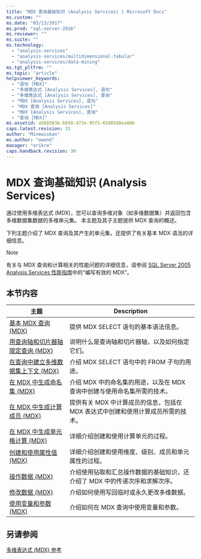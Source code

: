 ```yaml
---
title: "MDX 查询基础知识 (Analysis Services) | Microsoft Docs"
ms.custom: ""
ms.date: "03/13/2017"
ms.prod: "sql-server-2016"
ms.reviewer: ""
ms.suite: ""
ms.technology: 
  - "analysis-services"
  - "analysis-services/multidimensional-tabular"
  - "analysis-services/data-mining"
ms.tgt_pltfrm: ""
ms.topic: "article"
helpviewer_keywords: 
  - "语句 [MDX]"
  - "多维表达式 [Analysis Services], 语句"
  - "多维表达式 [Analysis Services], 查询"
  - "MDX [Analysis Services], 语句"
  - "MDX 查询 [Analysis Services]"
  - "MDX [Analysis Services], 查询"
  - "查询 [MDX]"
ms.assetid: a560383b-bb58-472e-95f5-65d03d8ea08b
caps.latest.revision: 31
author: "Minewiskan"
ms.author: "owend"
manager: "erikre"
caps.handback.revision: 30
---
```

# MDX 查询基础知识 (Analysis Services)
  通过使用多维表达式 (MDX)，您可以查询多维对象（如多维数据集）并返回包含多维数据集数据的多维单元集。 本主题及其子主题提供 MDX 查询的概述。  
  
 下列主题介绍了 MDX 查询及其产生的单元集，还提供了有关基本 MDX 语法的详细信息。  
  
> [!NOTE]  
>  有关与 MDX 查询和计算相关的性能问题的详细信息，请参阅 [SQL Server 2005 Analysis Services 性能指南](http://go.microsoft.com/fwlink/?LinkId=81621)中的“编写有效的 MDX”。  
  
## 本节内容  
  
|主题|Description|  
|-----------|-----------------|  
|[基本 MDX 查询 (MDX)](../../../analysis-services/multidimensional-models/mdx/the-basic-mdx-query-mdx.md)|提供 MDX SELECT 语句的基本语法信息。|  
|[用查询轴和切片器轴限定查询 (MDX)](../Topic/Restricting%20the%20Query%20with%20Query%20and%20Slicer%20Axes%20\(MDX\).md)|说明什么是查询轴和切片器轴，以及如何指定它们。|  
|[在查询中建立多维数据集上下文 (MDX)](../../../analysis-services/multidimensional-models/mdx/establishing-cube-context-in-a-query-mdx.md)|介绍 MDX SELECT 语句中的 FROM 子句的用途。|  
|[在 MDX 中生成命名集 (MDX)](../../../analysis-services/multidimensional-models/mdx/building-named-sets-in-mdx-mdx.md)|介绍 MDX 中的命名集的用途，以及在 MDX 查询中创建与使用命名集所需的技术。|  
|[在 MDX 中生成计算成员 (MDX)](../../../analysis-services/multidimensional-models/mdx/building-calculated-members-in-mdx-mdx.md)|提供有关 MDX 中计算成员的信息，包括在 MDX 表达式中创建和使用计算成员所需的技术。|  
|[在 MDX 中生成单元格计算 (MDX)](../../../analysis-services/multidimensional-models/mdx/building-cell-calculations-in-mdx-mdx.md)|详细介绍创建和使用计算单元的过程。|  
|[创建和使用属性值 (MDX)](../Topic/Creating%20and%20Using%20Property%20Values%20\(MDX\).md)|详细介绍创建和使用维度、级别、成员和单元属性的过程。|  
|[操作数据 (MDX)](../../../analysis-services/multidimensional-models/mdx/manipulating-data-mdx.md)|介绍使用钻取和汇总操作数据的基础知识，还介绍了 MDX 中的传递次序和求解次序。|  
|[修改数据 (MDX)](../../../analysis-services/multidimensional-models/mdx/modifying-data-mdx.md)|介绍如何使用写回临时或永久更改多维数据。|  
|[使用变量和参数 (MDX)](../../../analysis-services/multidimensional-models/mdx/using-variables-and-parameters-mdx.md)|介绍如何在 MDX 查询中使用变量和参数。|  
  
## 另请参阅  
 [多维表达式 (MDX) 参考](../../../mdx/multidimensional-expressions-mdx-reference.md)  
  
  